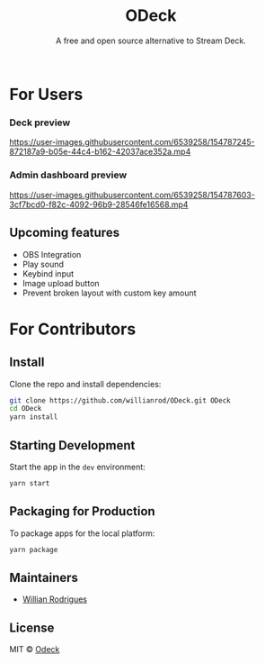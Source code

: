 

<div align="center">
  <h1>ODeck</h1>
  <p>
    A free and open source alternative to Stream Deck.
  </p>
</div>
<br>

# For Users

### Deck preview
https://user-images.githubusercontent.com/6539258/154787245-872187a9-b05e-44c4-b162-42037ace352a.mp4

### Admin dashboard preview
https://user-images.githubusercontent.com/6539258/154787603-3cf7bcd0-f82c-4092-96b9-28546fe16568.mp4

## Upcoming features
- OBS Integration
- Play sound
- Keybind input
- Image upload button
- Prevent broken layout with custom key amount

# For Contributors

## Install

Clone the repo and install dependencies:

```bash
git clone https://github.com/willianrod/ODeck.git ODeck
cd ODeck
yarn install
```

## Starting Development

Start the app in the `dev` environment:

```bash
yarn start
```

## Packaging for Production

To package apps for the local platform:

```bash
yarn package
```

## Maintainers

- [Willian Rodrigues](https://github.com/WillianRod)

## License

MIT © [Odeck](https://github.com/WillianRod/ODeck)
